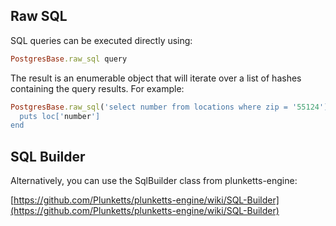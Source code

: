 ## Raw SQL

SQL queries can be executed directly using: 

```ruby
PostgresBase.raw_sql query
```

The result is an enumerable object that will iterate over a list of hashes containing the query results. For example:

```ruby
PostgresBase.raw_sql('select number from locations where zip = '55124').each do |loc|
  puts loc['number']
end
```

## SQL Builder

Alternatively, you can use the SqlBuilder class from plunketts-engine: 

[https://github.com/Plunketts/plunketts-engine/wiki/SQL-Builder](https://github.com/Plunketts/plunketts-engine/wiki/SQL-Builder)






